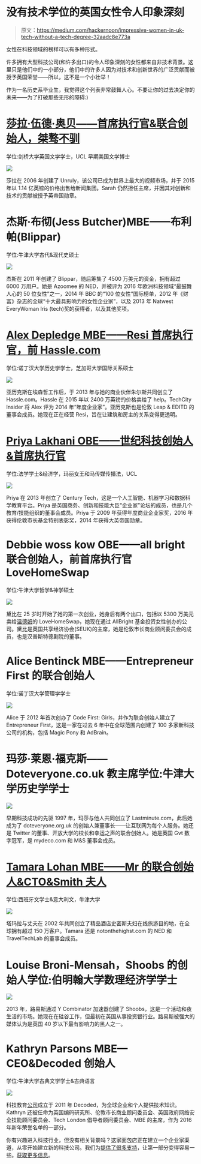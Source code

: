 # 没有技术学位的英国女性令人印象深刻

> 原文：<https://medium.com/hackernoon/impressive-women-in-uk-tech-without-a-tech-degree-32aadc8e773a>

女性在科技领域的榜样可以有多种形式。

许多拥有大型科技公司(和许多出口)的令人印象深刻的女性都来自非技术背景。这里只是他们中的一小部分，他们中的许多人因为对技术和创新世界的广泛贡献而被授予英国荣誉——所以，这不是一个小壮举！

作为一名历史系毕业生，我觉得这个列表非常鼓舞人心。不要让你的过去决定你的未来——为了打破那些无形的障碍:)

# [莎拉·伍德·奥贝——首席执行官&联合创始人，桀骜不驯](https://www.linkedin.com/in/sarahfwood/)
学位:剑桥大学英国文学学士，UCL 早期美国文学博士

![](img/279c5c8df9ddce65ec20267e227f06f8.png)

莎拉在 2006 年创建了 Unruly，该公司已成为世界上最大的视频市场，并于 2015 年以 1.14 亿英镑的价格出售给新闻集团。Sarah 仍然担任主席，并因其对创新和技术的贡献被授予英帝国勋章。

# 杰斯·布彻(Jess Butcher)MBE——布利帕(Blippar)
学位:牛津大学古代&现代史硕士

![](img/6afeb4ef2ad4378185dbaaf4867f1bde.png)

杰斯在 2011 年创建了 Blippar，随后筹集了 4500 万美元的资金，拥有超过 6000 万用户。她是 Azoomee 的 NED，并被评为 2016 年欧洲科技领域“最鼓舞人心的 50 位女性”之一，2014 年 BBC 的“100 位女性”国际榜单，2012 年《财富》杂志的全球“十大最具影响力的女性企业家”，以及 2013 年 Natwest EveryWoman Iris (tech)奖的获得者，以及其他奖项。

# [Alex Depledge MBE——Resi 首席执行官，前 Hassle.com](https://www.linkedin.com/in/alexandra-depledge-mbe-22b57a14/)
学位:诺丁汉大学历史学学士，芝加哥大学国际关系硕士

![](img/f51f7190da7343fd6301570cc39f0e6d.png)

亚历克斯在埃森哲工作后，于 2013 年与她的商业伙伴朱尔斯共同创立了 Hassle.com。Hassle 在 2015 年以 2400 万英镑的价格卖给了 help。TechCity Insider 将 Alex 评为 2014 年“年度企业家”。亚历克斯也是伦敦 Leap & EDITD 的董事会成员。她现在正在经营 Resi，旨在让建筑和房主的关系变得更透明。

# [Priya Lakhani OBE——世纪科技创始人&首席执行官](https://www.linkedin.com/in/priyalakhani/)
学位:法学学士&经济学，玛丽女王和马传媒传播法，UCL

![](img/cd9e90a5ab91e8a0a07327485d00a017.png)

Priya 在 2013 年创立了 Century Tech，这是一个人工智能、机器学习和数据科学教育平台。Priya 是英国商务、创新和技能大臣“企业家”论坛的成员，也是几个教育/技能组织的董事会成员。Priya 于 2009 年获得年度商业企业家奖，2016 年获得伦敦市长基金特别表彰奖，2014 年获得大英帝国勋章。

# Debbie woss kow OBE——all bright 联合创始人，前首席执行官 LoveHomeSwap
学位:牛津大学哲学&神学硕士

![](img/f86889175b1c82e453a7d757c0bcc69a.png)

黛比在 25 岁时开始了她的第一次创业，她身后有两个出口，包括以 5300 万美元卖给[温德姆](https://techcrunch.com/2017/07/31/wyndham-hotel-group-buys-love-home-swap-for-53m/)的 LoveHomeSwap，她现在通过 AllBright 基金投资女性创办的公司。黛比是英国共享经济协会(SEUK)的主席，她是伦敦市长商业顾问委员会的成员，也是汉普斯特德剧院的董事。

# Alice Bentinck MBE——Entrepreneur First 的联合创始人
学位:诺丁汉大学管理学学士

![](img/005f009727aa9b6e0f874784ede78348.png)

Alice 于 2012 年首次创办了 Code First: Girls，并作为联合创始人建立了 Entrepreneur First，这是一家在过去 6 年中在全球范围内创建了 100 多家新科技公司的机构，包括 Magic Pony 和 AdBrain。

# 玛莎·莱恩·福克斯——Doteveryone.co.uk 教主席学位:牛津大学历史学学士

![](img/045d2c82dfb6885e1b3e27738546dcca.png)

早期科技成功的先驱 1997 年，玛莎与他人共同创立了 Lastminute.com，此后她成为了 doteveryone.org.uk 的创始人兼董事长——让互联网为每个人服务。她还是 Twitter 的董事、开放大学的校长和幸运之声的联合创始人。她是英国 Gvt 数字冠军，是 mydeco.com 和 M&S 董事会成员。

# [Tamara Lohan MBE——Mr 的联合创始人&CTO&Smith 夫人](https://www.linkedin.com/in/tamaraheberpercy/)
学位:西班牙文学士&意大利文，牛津大学

![](img/7bd8a9376bfb1f6c86f41782bf497146.png)

塔玛拉与丈夫在 2002 年共同创立了精品酒店史密斯夫妇在线旅游目的地，在全球拥有超过 150 万客户。Tamara 还是 notonthehighst.com 的 NED 和 TravelTechLab 的董事会成员。

# Louise Broni-Mensah，Shoobs 的创始人学位:伯明翰大学数理经济学学士

![](img/65d9c3f8cb07a06c6b9cbdc4e8c99910.png)

2013 年，路易斯通过 Y Combinator 加速器创建了 Shoobs，这是一个活动和夜生活的市场。她现在在硅谷工作，但最初在英国从事投资银行业。路易斯被强大的媒体认为是英国 40 岁以下最有影响力的黑人之一。

# Kathryn Parsons MBE—CEO&Decoded 创始人
学位:牛津大学古典文学学士&古典语言

![](img/045fcda9365e227550f2ae2f7023d55b.png)

科技教育[公司](https://hackernoon.com/tagged/company)成立于 2011 年 Decoded，为全球企业和个人提供技术知识。Kathryn 还被任命为英国编码研究所、伦敦市长商业顾问委员会、英国政府网络安全技能顾问委员会、Tech London 倡导者顾问委员会、MBE 的主席，作为 2016 年新年荣誉名单的一部分。

你有兴趣进入科技行业，但没有相关背景吗？这家面包店正在建立一个企业家渠道，从零开始建立新的科技公司。我们为[提供了很多支持](/the-bakery/starting-tech-companies-from-scratch-e309cc7cbea2)，让第一部分变得容易一些。[获取更多信息](http://www.thebakery.com/start)。